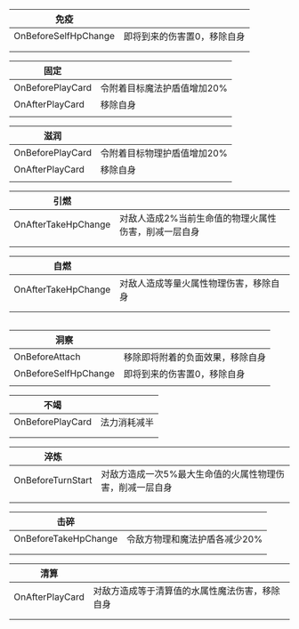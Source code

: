 | 免疫                   |                |
|----------------------|----------------|
| OnBeforeSelfHpChange | 即将到来的伤害置0，移除自身 |
|                      |                |
|                      |                |

| 固定               |                 |
|------------------|-----------------|
| OnBeforePlayCard | 令附着目标魔法护盾值增加20% |
| OnAfterPlayCard  | 移除自身            |
|                  |                 |

| 滋润               |                 |
|------------------|-----------------|
| OnBeforePlayCard | 令附着目标物理护盾值增加20% |
| OnAfterPlayCard  | 移除自身            |
|                  |                 |

| 引燃                  |                             |
|---------------------|-----------------------------|
| OnAfterTakeHpChange | 对敌人造成2%当前生命值的物理火属性伤害，削减一层自身 |
|                     |                             |
|                     |                             |

| 自燃                  |                     |
|---------------------|---------------------|
| OnAfterTakeHpChange | 对敌人造成等量火属性物理伤害，移除自身 |
|                     |                     |
|                     |                     |

|      |      |
|------|------|

| 洞察                   |                  |
|----------------------|------------------|
| OnBeforeAttach       | 移除即将附着的负面效果，移除自身 |
| OnBeforeSelfHpChange | 即将到来的伤害置0，移除自身   |
|                      |                  |

| 不竭               |        |
|------------------|--------|
| OnBeforePlayCard | 法力消耗减半 |
|                  |        |
|                  |        |

| 淬炼                |                               |
|-------------------|-------------------------------|
| OnBeforeTurnStart | 对敌方造成一次5%最大生命值的火属性物理伤害，削减一层自身 |
|                   |                               |
|                   |                               |

| 击碎                   |                  |
|----------------------|------------------|
| OnBeforeTakeHpChange | 令敌方物理和魔法护盾各减少20% |
|                      |                  |
|                      |                  |

| 清算              |                         |
|-----------------|-------------------------|
| OnAfterPlayCard | 对敌方造成等于清算值的水属性魔法伤害，移除自身 |
|                 |                         |
|                 |                         |

